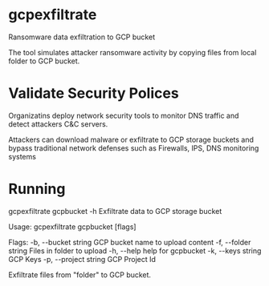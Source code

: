 # gcpexfiltrate

Ransomware data exfiltration to GCP bucket

The tool simulates attacker ransomware activity by copying files from local folder to GCP bucket.


# Validate Security Polices
Organizatins deploy network security tools to monitor DNS traffic and detect attackers C&C servers.

Attackers can download malware or exfiltrate to GCP storage buckets and bypass traditional network defenses such as Firewalls, IPS, DNS monitoring systems

# Running

gcpexfiltrate gcpbucket -h
Exfiltrate data to GCP storage bucket

Usage:
  gcpexfiltrate gcpbucket [flags]

Flags:
  -b, --bucket string    GCP bucket name to upload content
  -f, --folder string    Files in folder to upload
  -h, --help             help for gcpbucket
  -k, --keys string      GCP Keys
  -p, --project string   GCP Project Id
  
  
  Exfiltrate files from "folder" to GCP bucket.
  
  
